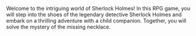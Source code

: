 Welcome to the intriguing world of Sherlock Holmes! In this RPG game, you will step into the shoes of the legendary detective Sherlock Holmes and embark on a thrilling adventure with a child companion. Together, you will solve the mystery of the missing necklace.